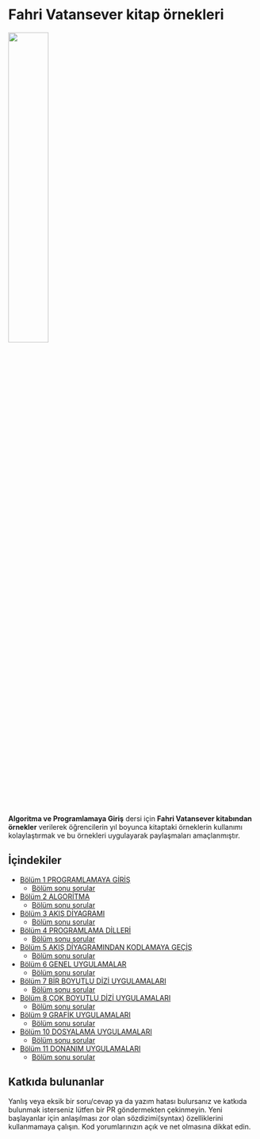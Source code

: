 # Fahri Vatansever kitap örnekleri 


<img src="https://cdn.seckin.com.tr/f/seckin/kitap/347635484587634/9789750259531.jpg" width=40% height=40%>

**Algoritma ve Programlamaya Giriş** dersi için **Fahri Vatansever kitabından örnekler** verilerek öğrencilerin yıl boyunca kitaptaki örneklerin kullanımı kolaylaştırmak ve bu örnekleri uygulayarak paylaşmaları amaçlanmıştır.

## İçindekiler
- [Bölüm 1  PROGRAMLAMAYA GİRİŞ](https://github.com/mepol58/programlama_algoritma_giris/tree/main/1_programlamaya_giris)
  - [Bölüm sonu sorular](https://github.com/mepol58/programlama_algoritma_giris/tree/main/1_programlamaya_giris/bolum_sonu_sorular)
- [Bölüm 2  ALGORİTMA](https://github.com/mepol58/programlama_algoritma_giris/tree/main/2_algoritma)
  - [Bölüm sonu sorular](https://github.com/mepol58/programlama_algoritma_giris/tree/main/2_algoritma/bolum_sonu_sorular)
- [Bölüm 3  AKIŞ DİYAGRAMI ](https://github.com/mepol58/programlama_algoritma_giris/tree/main/3_akis_diyagram)
  - [Bölüm sonu sorular](https://github.com/mepol58/programlama_algoritma_giris/tree/main/3_akis_diyagram/bolum_sonu_sorular)
- [Bölüm 4  PROGRAMLAMA DİLLERİ](https://github.com/mepol58/programlama_algoritma_giris/tree/main/4_programlama_dilleri)
  - [Bölüm sonu sorular](https://github.com/mepol58/programlama_algoritma_giris/tree/main/4_programlama_dilleri/bolum_sonu_sorular)
- [Bölüm 5  AKIŞ DİYAGRAMINDAN KODLAMAYA GEÇİŞ](https://github.com/mepol58/programlama_algoritma_giris/tree/main/5_akis_kod_gec)
  - [Bölüm sonu sorular](https://github.com/mepol58/programlama_algoritma_giris/tree/main/5_akis_kod_gec/bolum_sonu_sorular)
- [Bölüm 6  GENEL UYGULAMALAR](https://github.com/mepol58/programlama_algoritma_giris/tree/main/6_genel_uyg)
  - [Bölüm sonu sorular](https://github.com/mepol58/programlama_algoritma_giris/tree/main/6_genel_uyg/bolum_sonu_sorular)
- [Bölüm 7  BİR BOYUTLU DİZİ UYGULAMALARI](https://github.com/mepol58/programlama_algoritma_giris/tree/main/7_bir_boyutlu_dizi)
  - [Bölüm sonu sorular](https://github.com/mepol58/programlama_algoritma_giris/tree/main/7_bir_boyutlu_dizi/bolum_sonu_sorular)
- [Bölüm 8  ÇOK BOYUTLU DİZİ UYGULAMALARI](https://github.com/mepol58/programlama_algoritma_giris/tree/main/8_ikicok_boyut_dizi)
  - [Bölüm sonu sorular](https://github.com/mepol58/programlama_algoritma_giris/tree/main/8_ikicok_boyut_dizi/bolum_sonu_sorular)
- [Bölüm 9  GRAFİK UYGULAMALARI](https://github.com/mepol58/programlama_algoritma_giris/tree/main/9_grafik_uyg)
  - [Bölüm sonu sorular](https://github.com/mepol58/programlama_algoritma_giris/tree/main/9_grafik_uyg/bolum_sonu_sorular)
- [Bölüm 10  DOSYALAMA UYGULAMALARI](https://github.com/mepol58/programlama_algoritma_giris/tree/main/10_dosyalama_uyg)
  - [Bölüm sonu sorular](https://github.com/mepol58/programlama_algoritma_giris/tree/main/10_dosyalama_uyg/bolum_sonu_sorular)
- [Bölüm 11  DONANIM UYGULAMALARI](https://github.com/mepol58/programlama_algoritma_giris/tree/main/11_donanim_uygulamalari)
  - [Bölüm sonu sorular](https://github.com/mepol58/programlama_algoritma_giris/tree/main/11_donanim_uygulamalari/bolum_sonu_sorular)
  
## Katkıda bulunanlar
Yanlış veya eksik bir soru/cevap ya da yazım hatası bulursanız ve katkıda bulunmak isterseniz lütfen bir PR göndermekten çekinmeyin. Yeni başlayanlar için anlaşılması zor olan sözdizimi(syntax) özelliklerini kullanmamaya çalışın. Kod yorumlarınızın açık ve net olmasına dikkat edin.
